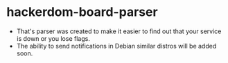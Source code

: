 # hackerdom-board-parser
* That's parser was created to make it easier to find out that your service is down or you lose flags.
* The ability to send notifications in Debian similar distros will be added soon.
